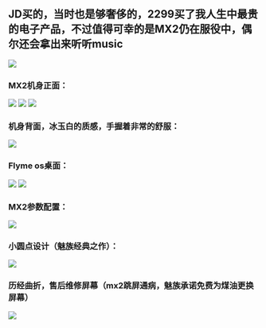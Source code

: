 ## JD买的，当时也是够奢侈的，2299买了我人生中最贵的电子产品，不过值得可幸的是MX2仍在服役中，偶尔还会拿出来听听music
<img src = 'https://img2020.cnblogs.com/blog/2034475/202006/2034475-20200611195213776-955439766.jpg' >

### MX2机身正面：
<img src = 'https://s3.bmp.ovh/imgs/2024/08/16/6adcb9bc5dbdc924.jpg' >
<img src = 'https://s3.bmp.ovh/imgs/2024/08/16/c64b5e12156f159d.jpg'>
<img src = 'https://s3.bmp.ovh/imgs/2024/08/16/4995f647ff169537.jpg' />

### 机身背面，冰玉白的质感，手握着非常的舒服：
<img src = 'https://s3.bmp.ovh/imgs/2024/08/16/8ee7a361cffc6abc.jpg'>

### Flyme os桌面：
<img src = 'https://s3.bmp.ovh/imgs/2024/08/16/1ae814de645682b7.jpg'>
<img src = 'https://s3.bmp.ovh/imgs/2024/08/16/bee2d3d0022e63f1.jpg'>

### MX2参数配置：
<img src = 'https://s3.bmp.ovh/imgs/2024/08/15/81bcb9f4d29534c1.jpg' />

### 小圆点设计（魅族经典之作）：
<img src = 'https://s3.bmp.ovh/imgs/2024/08/16/935c2b2d6c2ce940.jpg' />

### 历经曲折，售后维修屏幕（mx2跳屏通病，魅族承诺免费为煤油更换屏幕）
<img src = 'https://img2020.cnblogs.com/blog/2034475/202006/2034475-20200611200054790-1814179163.jpg' />